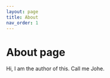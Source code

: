 ```yaml
---
layout: page
title: About
nav_order: 1
---
```


# About page

Hi, I am the author of this. Call me Johe.
